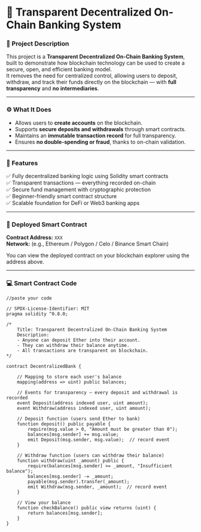 
# 💠 Transparent Decentralized On-Chain Banking System

### 🧾 Project Description  
This project is a **Transparent Decentralized On-Chain Banking System**, built to demonstrate how blockchain technology can be used to create a secure, open, and efficient banking model.  
It removes the need for centralized control, allowing users to deposit, withdraw, and track their funds directly on the blockchain — with **full transparency** and **no intermediaries**.

---

### ⚙️ What It Does  
- Allows users to **create accounts** on the blockchain.  
- Supports **secure deposits and withdrawals** through smart contracts.  
- Maintains an **immutable transaction record** for full transparency.  
- Ensures **no double-spending or fraud**, thanks to on-chain validation.  

---

### 🌟 Features  
✅ Fully decentralized banking logic using Solidity smart contracts  
✅ Transparent transactions — everything recorded on-chain  
✅ Secure fund management with cryptographic protection  
✅ Beginner-friendly smart contract structure  
✅ Scalable foundation for DeFi or Web3 banking apps  

---

### 🔗 Deployed Smart Contract  
**Contract Address:** `XXX`  
**Network:** (e.g., Ethereum / Polygon / Celo / Binance Smart Chain)  

You can view the deployed contract on your blockchain explorer using the address above.

---

### 💻 Smart Contract Code  
```solidity
//paste your code

// SPDX-License-Identifier: MIT
pragma solidity ^0.8.0;

/*
    Title: Transparent Decentralized On-Chain Banking System
    Description:
    - Anyone can deposit Ether into their account.
    - They can withdraw their balance anytime.
    - All transactions are transparent on blockchain.
*/

contract DecentralizedBank {

    // Mapping to store each user's balance
    mapping(address => uint) public balances;

    // Events for transparency — every deposit and withdrawal is recorded
    event Deposit(address indexed user, uint amount);
    event Withdraw(address indexed user, uint amount);

    // Deposit function (users send Ether to bank)
    function deposit() public payable {
        require(msg.value > 0, "Amount must be greater than 0");
        balances[msg.sender] += msg.value;
        emit Deposit(msg.sender, msg.value);  // record event
    }

    // Withdraw function (users can withdraw their balance)
    function withdraw(uint _amount) public {
        require(balances[msg.sender] >= _amount, "Insufficient balance");
        balances[msg.sender] -= _amount;
        payable(msg.sender).transfer(_amount);
        emit Withdraw(msg.sender, _amount);  // record event
    }

    // View your balance
    function checkBalance() public view returns (uint) {
        return balances[msg.sender];
    }
}
